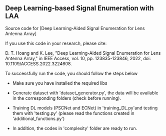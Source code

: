 ## Deep Learning-based Signal Enumeration with LAA
Source code for [Deep Learning-Aided Signal Enumeration for Lens Antenna Array]

If you use this code in your research, please cite:

D. T. Hoang and K. Lee, "Deep Learning-Aided Signal Enumeration for Lens Antenna Array," in IEEE Access, vol. 10, pp. 123835-123846, 2022, doi: 10.1109/ACCESS.2022.3224608.

To successfully run the code, you should follow the steps below

- Make sure you have installed the required libs

- Generate dataset with 'dataset_generator.py', the data will be available in the corresponding folders (check before running).

- Training DL models (PSCNet and ECNet) in 'training_DL.py'and testing them with 'testing.py' (please read the functions created in 'additional_functions.py')

- In addition, the codes in 'complexity' folder are ready to run.

